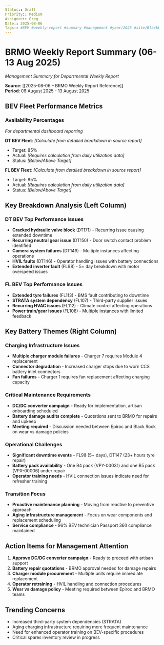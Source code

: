 ```yaml
---
Status:: Draft
Priority:: Medium
Assignee:: Greg
Date:: 2025-08-06
Tags:: #BEV #weekly-report #summary #management #year/2025 #site/BlackRock
---
```


# BRMO Weekly Report Summary (06-13 Aug 2025)
*Management Summary for Departmental Weekly Report*

**Source**: [[2025-08-06 – BRMO Weekly Report Reference]]  
**Period**: 06 August 2025 - 13 August 2025

## BEV Fleet Performance Metrics

### Availability Percentages
*For departmental dashboard reporting*

**DT BEV Fleet**: *[Calculate from detailed breakdown in source report]*
- Target: 85%
- Actual: *[Requires calculation from daily utilization data]*
- Status: *[Below/Above Target]*

**FL BEV Fleet**: *[Calculate from detailed breakdown in source report]*  
- Target: 85%
- Actual: *[Requires calculation from daily utilization data]*
- Status: *[Below/Above Target]*

## Key Breakdown Analysis (Left Column)

### DT BEV Top Performance Issues
- **Cracked hydraulic valve block** (DT171) - Recurring issue causing extended downtime
- **Recurring neutral gear issue** (DT150) - Door switch contact problem identified
- **Camera system failures** (DT149) - Multiple instances affecting operations
- **HVIL faults** (DT146) - Operator handling issues with battery connections
- **Extended inverter fault** (FL98) - 5+ day breakdown with motor overspeed issues

### FL BEV Top Performance Issues  
- **Extended tyre failures** (FL113) - BMS fault contributing to downtime
- **STRATA system dependency** (FL107) - Third-party supplier issues
- **Recurring HVAC issues** (FL112) - Climate control affecting operations
- **Power train/gear issues** (FL108) - Multiple instances with limited feedback

## Key Battery Themes (Right Column)

### Charging Infrastructure Issues
- **Multiple charger module failures** - Charger 7 requires Module 4 replacement
- **Connector degradation** - Increased charger stops due to worn CCS battery inlet connectors
- **Fan failures** - Charger 1 requires fan replacement affecting charging capacity

### Critical Maintenance Requirements  
- **DC/DC converter campaign** - Ready for implementation, artisan onboarding scheduled
- **Battery damage audits complete** - Quotations sent to BRMO for repairs and upkeep
- **Meeting required** - Discussion needed between Epiroc and Black Rock on wear vs damage policies

### Operational Challenges
- **Significant downtime events** - FL98 (5+ days), DT147 (23+ hours tyre repair)
- **Battery pack availability** - One B4 pack (VPY-00031) and one B5 pack (VPX-00006) under repair
- **Operator training needs** - HVIL connection issues indicate need for refresher training

### Transition Focus
- **Proactive maintenance planning** - Moving from reactive to preventive approach
- **Aging infrastructure management** - Focus on wear components and replacement scheduling
- **Service compliance** - 96% BEV technician Passport 360 compliance maintained

## Action Items for Management Attention
1. **Approve DC/DC converter campaign** - Ready to proceed with artisan support
2. **Battery repair quotations** - BRMO approval needed for damage repairs  
3. **Charger module procurement** - Multiple units require immediate replacement
4. **Operator retraining** - HVIL handling and connection procedures
5. **Wear vs damage policy** - Meeting required between Epiroc and BRMO teams

## Trending Concerns
- Increased third-party system dependencies (STRATA)
- Aging charging infrastructure requiring more frequent maintenance
- Need for enhanced operator training on BEV-specific procedures
- Critical spares inventory review in progress